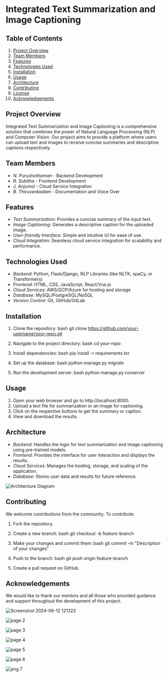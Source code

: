 # Integrated Text Summarization and Image Captioning

## Table of Contents
1. [Project Overview](#project-overview)
2. [Team Members](#team-members)
3. [Features](#features)
4. [Technologies Used](#technologies-used)
5. [Installation](#installation)
6. [Usage](#usage)
7. [Architecture](#architecture)
8. [Contributing](#contributing)
9. [License](#license)
10. [Acknowledgements](#acknowledgements)

## Project Overview
Integrated Text Summarization and Image Captioning is a comprehensive solution that combines the power of Natural Language Processing (NLP) and Computer Vision. Our project aims to provide a platform where users can upload text and images to receive concise summaries and descriptive captions respectively.

## Team Members
- *N. Purushothaman* - Backend Development
- *R. Subitha* - Frontend Development
- *J. Anjumol* - Cloud Service Integration
- *B. Thiruvenkadam* - Documentation and Voice Over

## Features
- *Text Summarization*: Provides a concise summary of the input text.
- *Image Captioning*: Generates a descriptive caption for the uploaded image.
- *User-friendly Interface*: Simple and intuitive UI for ease of use.
- *Cloud Integration*: Seamless cloud service integration for scalability and performance.

## Technologies Used
- *Backend*: Python, Flask/Django, NLP Libraries (like NLTK, spaCy, or Transformers)
- *Frontend*: HTML, CSS, JavaScript, React/Vue.js
- *Cloud Services*: AWS/GCP/Azure for hosting and storage
- *Database*: MySQL/PostgreSQL/NoSQL
- *Version Control*: Git, GitHub/GitLab

## Installation
1. Clone the repository:
    bash
    git clone https://github.com/your-username/your-repo.git
    
2. Navigate to the project directory:
    bash
    cd your-repo
    
3. Install dependencies:
    bash
    pip install -r requirements.txt
    
4. Set up the database:
    bash
    python manage.py migrate
    
5. Run the development server:
    bash
    python manage.py runserver
    
## Usage
1. Open your web browser and go to http://localhost:8000.
2. Upload a text file for summarization or an image for captioning.
3. Click on the respective buttons to get the summary or caption.
4. View and download the results.

## Architecture
- *Backend*: Handles the logic for text summarization and image captioning using pre-trained models.
- *Frontend*: Provides the interface for user interaction and displays the results.
- *Cloud Services*: Manages the hosting, storage, and scaling of the application.
- *Database*: Stores user data and results for future reference.

![Architecture Diagram](path-to-architecture-diagram.png)


## Contributing
We welcome contributions from the community. To contribute:
1. Fork the repository.
2. Create a new branch:
    bash
    git checkout -b feature-branch
    
3. Make your changes and commit them:
    bash
    git commit -m "Description of your changes"
    
4. Push to the branch:
    bash
    git push origin feature-branch
    
5. Create a pull request on GitHub.



## Acknowledgements
 We would like to thank our mentors and all those who provided guidance and support throughout the development of this project.

 
![Screenshot 2024-06-12 121323](https://github.com/purushoth2002/Azure-project/assets/165758877/0036a5be-3b9c-420e-a340-cc5dce38955d)


![page 2](https://github.com/purushoth2002/Azure-project/assets/165758877/ce988902-f13e-49a6-8601-00bdbe0ca4e2)


![page 3](https://github.com/purushoth2002/Azure-project/assets/165758877/680b89d1-b673-4f16-b2e3-147dd2e946d2)


![page 4](https://github.com/purushoth2002/Azure-project/assets/165758877/f2a2947e-d68d-4b51-b1fb-c4c91add0d7a)


![page 5](https://github.com/purushoth2002/Azure-project/assets/165758877/965b4e9d-b737-4ba6-8f3e-4c6cee8cd879)


![page 6](https://github.com/purushoth2002/Azure-project/assets/165758877/5421c1f5-dea4-4757-9cc9-d98236bf88fe)


![png 7](https://github.com/purushoth2002/Azure-project/assets/165758877/a9c528c5-898a-4c8c-9da2-e395824bd85b)
